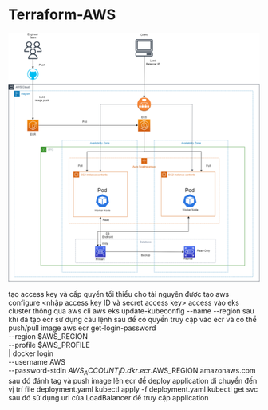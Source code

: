 # Terraform-AWS

![image](./images/eks-architecture.drawio.png)

tạo access key và cấp quyền tối thiểu cho tài nguyên được tạo
aws configure 
<nhập access key ID và secret access key>
access vào eks cluster thông qua aws cli aws eks update-kubeconfig --name <cluster name> --region <region>
sau khi đã tạo ecr sử dụng câu lệnh sau để có quyền truy cập vào ecr và có thể push/pull image
aws ecr get-login-password \
    --region $AWS_REGION \
    --profile $AWS_PROFILE \
    | docker login \
    --username AWS \
    --password-stdin $AWS_ACCOUNT_ID.dkr.ecr.$AWS_REGION.amazonaws.com
sau đó đánh tag và push image lên ecr 
để deploy application di chuyển đến vị trí file deployment.yaml
kubectl apply -f deployment.yaml
kubectl get svc 
sau đó sử dụng url của LoadBalancer để truy cập application